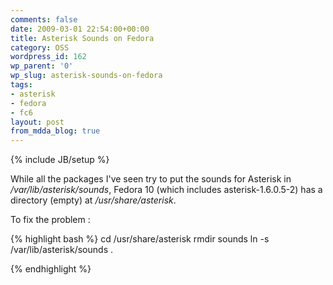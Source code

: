 ```yaml
---
comments: false
date: 2009-03-01 22:54:00+00:00
title: Asterisk Sounds on Fedora
category: OSS
wordpress_id: 162
wp_parent: '0'
wp_slug: asterisk-sounds-on-fedora
tags:
- asterisk
- fedora
- fc6
layout: post
from_mdda_blog: true
---
```

{% include JB/setup %}


While all the packages I've seen try to put the sounds for Asterisk in _/var/lib/asterisk/sounds_, Fedora 10 (which includes asterisk-1.6.0.5-2) has a directory (empty) at _/usr/share/asterisk_.

To fix the problem :

{% highlight bash %}
cd /usr/share/asterisk
rmdir sounds
ln -s /var/lib/asterisk/sounds .

{% endhighlight %}
